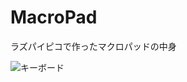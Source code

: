 # MacroPad
ラズパイピコで作ったマクロパッドの中身

![キーボード](https://github.com/allbear/MacroPad/blob/main/keyboard.gif)

